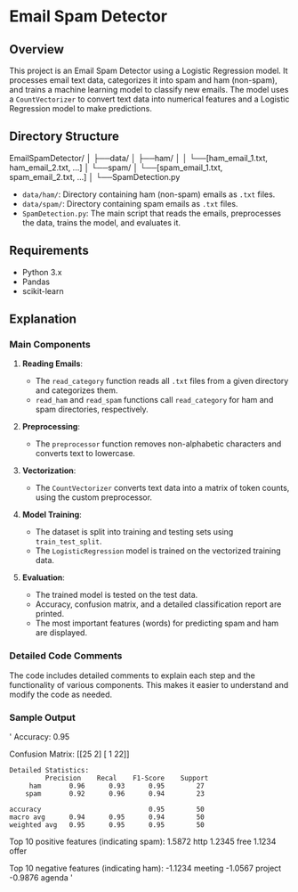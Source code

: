 # Email Spam Detector

## Overview

This project is an Email Spam Detector using a Logistic Regression model. It processes email text data, categorizes it into spam and ham (non-spam), and trains a machine learning model to classify new emails. The model uses a `CountVectorizer` to convert text data into numerical features and a Logistic Regression model to make predictions.

## Directory Structure

EmailSpamDetector/
│
├──data/
│ ├──ham/
│ │ └──[ham_email_1.txt, ham_email_2.txt, ...]
│ └──spam/
│ └──[spam_email_1.txt, spam_email_2.txt, ...]
│
└──SpamDetection.py


- `data/ham/`: Directory containing ham (non-spam) emails as `.txt` files.
- `data/spam/`: Directory containing spam emails as `.txt` files.
- `SpamDetection.py`: The main script that reads the emails, preprocesses the data, trains the model, and evaluates it.

## Requirements

- Python 3.x
- Pandas
- scikit-learn

## Explanation

### Main Components

1. **Reading Emails**:
    - The `read_category` function reads all `.txt` files from a given directory and categorizes them.
    - `read_ham` and `read_spam` functions call `read_category` for ham and spam directories, respectively.

2. **Preprocessing**:
    - The `preprocessor` function removes non-alphabetic characters and converts text to lowercase.

3. **Vectorization**:
    - The `CountVectorizer` converts text data into a matrix of token counts, using the custom preprocessor.

4. **Model Training**:
    - The dataset is split into training and testing sets using `train_test_split`.
    - The `LogisticRegression` model is trained on the vectorized training data.

5. **Evaluation**:
    - The trained model is tested on the test data.
    - Accuracy, confusion matrix, and a detailed classification report are printed.
    - The most important features (words) for predicting spam and ham are displayed.

### Detailed Code Comments

The code includes detailed comments to explain each step and the functionality of various components. This makes it easier to understand and modify the code as needed.

### Sample Output

'
Accuracy:
0.95

Confusion Matrix:
[[25  2]
 [ 1 22]]



    Detailed Statistics:
             Precision    Recal    F1-Score    Support
         ham       0.96      0.93      0.95        27
        spam       0.92      0.96      0.94        23

    accuracy                           0.95        50 
    macro avg      0.94      0.95      0.94        50
    weighted avg   0.95      0.95      0.95        50

Top 10 positive features (indicating spam):
1.5872 http
1.2345 free
1.1234 offer


Top 10 negative features (indicating ham):
-1.1234 meeting
-1.0567 project
-0.9876 agenda
'
